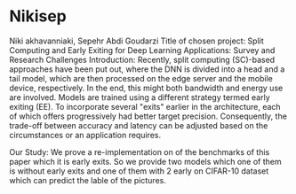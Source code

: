 # Nikisep
Niki akhavanniaki, Sepehr Abdi Goudarzi
Title of chosen project: Split Computing and Early Exiting for Deep Learning
Applications: Survey and Research Challenges
Introduction:
Recently, split computing (SC)-based approaches have been put out, where the DNN is divided into a head and a tail model, which are then processed on the edge server and the mobile device, respectively. In the end, this might both bandwidth and energy use are involved. Models are trained using a different strategy termed early exiting (EE). To incorporate several "exits" earlier in the architecture, each of which offers progressively had better target precision. Consequently, the trade-off between accuracy and latency can be adjusted based on the circumstances or an application requires.

Our Study:
We prove a re-implementation on of the benchmarks of this paper which it is early exits. So we provide two models which one of them is without early exits and one of them with 2 early on CIFAR-10 dataset which can predict the lable of the pictures. 
